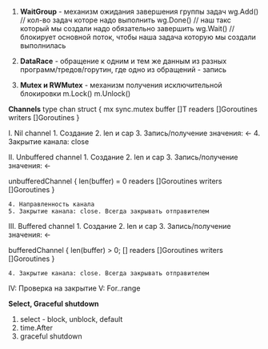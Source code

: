 
1. <b>WaitGroup</b> - механизм ожидания завершения группы задач
wg.Add() // кол-во задач которе надо выполнить
wg.Done() // наш такс который мы создали надо обязательно завершить
wg.Wait() // блокирует основной поток, чтобы наша задача которую мы создали выполнилась

2. <b>DataRace</b> - обращение к одним и тем же данным из разных программ/тредов/горутин, где одно из обращений - запись

3. <b>Mutex и RWMutex</b> - механизм получения исключительной блокировки
m.Lock()
m.Unlock()

<b>Channels</b>
type chan struct {
  mx sync.mutex
  buffer []T
  readers []Goroutines
  writers []Goroutines
}

I. Nil channel
    1. Создание
    2. len и cap
    3. Запись/получение значения: <-
    4. Закрытие канала: close

II. Unbuffered channel
    1. Создание
    2. len и cap
    3. Запись/получение значения: <-

  unbufferedChannel {
    len(buffer) = 0
    readers []Goroutines
    writers []Goroutines
  }

    4. Направленность канала
    5. Закрытие канала: close. Всегда закрывать отправителем

III. Buffered channel
    1. Создание
    2. len и cap
    3. Запись/получение значения: <-

bufferedChannel {
    len(buffer) > 0;   []
    readers []Goroutines
    writers []Goroutines
  }

    4. Закрытие канала: close. Всегда закрывать отправителем

IV: Проверка на закрытие
V: For..range


<b> Select, Graceful shutdown</b>
1. select - block, unblock, default
2. time.After
3. graceful shutdown